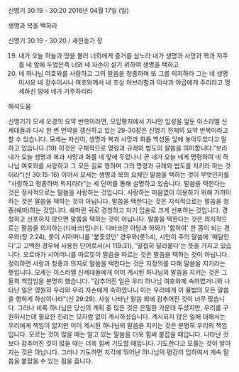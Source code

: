 신명기 30:19 - 30:20 
2016년 04월 17일 (일)

생명과 복을 택하라



신명기 30:19 - 30:20 / 새찬송가  장


19. 내가 오늘 하늘과 땅을 불러 너희에게 증거를 삼노라 내가 생명과 사망과 복과 저주를 네 앞에 두었은즉 너와 네 자손이 살기 위하여 생명을 택하고 
20. 네 하나님 여호와를 사랑하고 그의 말씀을 청종하며 또 그를 의지하라 그는 네 생명이시요 네 장수이시니 여호와께서 네 조상 아브라함과 이삭과 야곱에게 주리라고 맹세하신 땅에 네가 거주하리라

해석도움





신명기가 모세 오경의 요약 반복이라면, 모압평지에서 가나안 입성을 앞둔 이스라엘 신세대들과 다시 한 번 언약을 갱신하고 있는 29-30장은 신명기 전체의 요약 반복이라고 할 수 있습니다. 모세는 자신이, 생명과 복과 사망과 화를 백성들 앞에 놓아두었다고 말하고 있습니다.(19)
이것은 구체적으로 명령과 규례와 법도의 말씀을 의미합니다."보라 내가 오늘 생명과 복과 사망과 화를 네 앞에 두었나니 곧 내가 오늘 네게 명령하여 네 하나님 여호와를 사랑하고 그 모든 길로 행하며 그의 명령과 규례와 법도를 지키라 하는 것이라"(신 30:15-16)
이어서 모세는 생명과 복의 요체인 말씀을 택하는 것이 무엇인지를 "사랑하고 청종하며 의지라라"는 세 단어를 통해 설명하고 있습니다.
말씀을 택한다는 것은 정서적으로는 말씀을 사랑하는 것입니다. 사랑하는 마음없이 이용하기 위해 가까이 하는 것은 말씀을 택하는 것이 아닙니다.
말씀을 택한다는 것은 지식적으로는 말씀을 청종(쉐마)하는 것입니다. 쉐마란 귀로 경청하고 자기 입술로 크게 선포하는 것입니다. 경청하고 선포하지 않으면 말씀을 택하는 것이 아닙니다. 말씀을 택한다는 것은 의지적으로는 말씀을 의지하는(디바크)입니다. 디바크란 아담과 하와가 '합하여' 한 몸이 되는 경우와(창 2:24), 룻이 시어머니를 '붙좇았던' 경우와(룻1:4), 시인이 주의 말씀에 '매달린다'고 고백한 경우에 사용한 단어로서(시 119:31), '밀접히 달라붙다'는 뜻을 가지고 있습니다. 오르바가 시어머니를 따르듯이 말씀을 따르는 것은 말씀을 택하는 것이 아닙니다.
정리하면 사랑과 청종과 의지로 말씀을 택한다는 것은 지정의를 다해 말씀을 지키라는 뜻입니다. 모세는 이스라엘 신세대들에게 이미 계시된 하나님의 말씀을 지키는 것은 그들의 책임임을 분명히 했습니다. "감추어진 일은 우리 하나님 여호와께 속하였거니와 나타난 일은 영원히 우리와 우리 자손에게 속하였나니 이는 우리에게 이 율법의 모든 말씀을 행하게 하심이니라"(신 29:29). 사실 나타난 말씀 외에 감추어진 것이 너무 많습니다. 그러나 비록 하나님은 당신의 계획 중 많은 것은 은밀한 가운데 두셨지만, 우리를 구원하시는데 필요한 진리는 모자람 없이 계시하셨습니다. 계시되지 않은 일에 대해서는 우리에게 책임이 없지만 이미 계시된 하나님의 말씀을 지키는 것은 분명히 우리의 책임입니다. 모르는 것이 많을 때는 알고 있는 말씀을 더욱 힘써 붙잡을 때입니다. 나타난 것보다 감추어진 것이 많을 때는 더욱 힘써 기도할 때입니다.
기도한다고 모를는 것이 알아지는 것은 아닙니다. 그러나 기도하면 지각에 뛰어난 하나님의 평강이 임하여서 계속 말씀을 붙잡을 수 있는 힘을 줍니다.